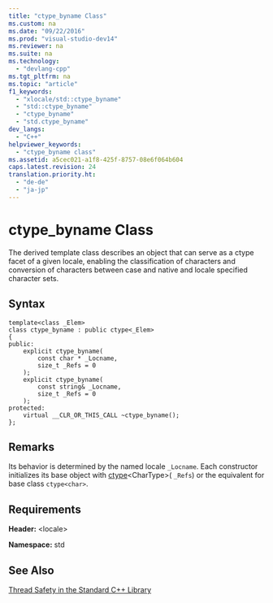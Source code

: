 ```yaml
---
title: "ctype_byname Class"
ms.custom: na
ms.date: "09/22/2016"
ms.prod: "visual-studio-dev14"
ms.reviewer: na
ms.suite: na
ms.technology: 
  - "devlang-cpp"
ms.tgt_pltfrm: na
ms.topic: "article"
f1_keywords: 
  - "xlocale/std::ctype_byname"
  - "std::ctype_byname"
  - "ctype_byname"
  - "std.ctype_byname"
dev_langs: 
  - "C++"
helpviewer_keywords: 
  - "ctype_byname class"
ms.assetid: a5cec021-a1f8-425f-8757-08e6f064b604
caps.latest.revision: 24
translation.priority.ht: 
  - "de-de"
  - "ja-jp"
---
```

# ctype_byname Class
The derived template class describes an object that can serve as a ctype facet of a given locale, enabling the classification of characters and conversion of characters between case and native and locale specified character sets.  
  
## Syntax  
  
```  
template<class _Elem>  
class ctype_byname : public ctype<_Elem>  
{  
public:  
    explicit ctype_byname(  
        const char * _Locname,  
        size_t _Refs = 0  
    );  
    explicit ctype_byname(  
        const string& _Locname,  
        size_t _Refs = 0  
    );  
protected:  
    virtual __CLR_OR_THIS_CALL ~ctype_byname();  
};  
```  
  
## Remarks  
 Its behavior is determined by the named locale `_Locname`. Each constructor initializes its base object with [ctype](../VS_csharp/ctype-class.md)<CharType\>( `_Refs`) or the equivalent for base class `ctype<char>`.  
  
## Requirements  
 **Header:** <locale\>  
  
 **Namespace:** std  
  
## See Also  
 [Thread Safety in the Standard C++ Library](../VS_csharp/thread-safety-in-the-c---standard-library.md)